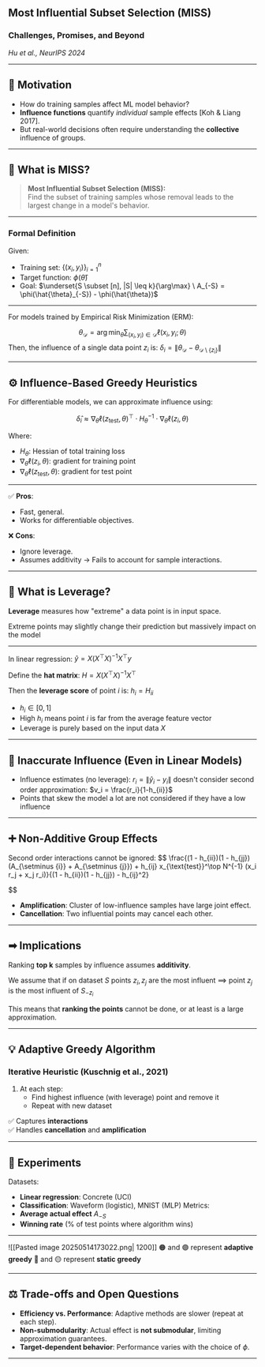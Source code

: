 ## Most Influential Subset Selection (MISS)
### Challenges, Promises, and Beyond  
*Hu et al., NeurIPS 2024*

---
## 🧠 Motivation

- How do training samples affect ML model behavior?
- **Influence functions** quantify *individual* sample effects [Koh & Liang 2017].
- But real-world decisions often require understanding the **collective** influence of groups.

---
## 🎯 What is MISS?

> **Most Influential Subset Selection (MISS):**  
> Find the subset of training samples whose removal leads to the largest change in a model's behavior.

---
### Formal Definition
Given:
- Training set: $\{(x_i, y_i)\}_{i=1}^n$
- Target function: $\phi(\hat{\theta})$
- Goal: $\underset{S \subset [n], |S| \leq k}{\arg\max} \ A_{-S} = \phi(\hat{\theta}_{-S}) - \phi(\hat{\theta})$

---
For models trained by Empirical Risk Minimization (ERM):

$$
\theta_{\mathcal{D}} = \arg\min_\theta \sum_{(x_i, y_i) \in \mathcal{D}} \ell(x_i, y_i; \theta)
$$
Then, the influence of a single data point $z_i$ is: $\delta_i = \left\| \theta_{\mathcal{D}} - \theta_{\mathcal{D} \setminus \{z_i\}} \right\|$

---
## ⚙️ Influence-Based Greedy Heuristics
For differentiable models, we can approximate influence using:

$$
\hat{\delta}_i \approx \nabla_\theta \ell(z_{\text{test}}, \theta)^\top \cdot H_\theta^{-1} \cdot \nabla_\theta \ell(z_i, \theta)
$$

Where:
- $H_\theta$: Hessian of total training loss  
- $\nabla_\theta \ell(z_i, \theta)$: gradient for training point  
- $\nabla_\theta \ell(z_{\text{test}}, \theta)$: gradient for test point
---
✅ **Pros**:
- Fast, general.
- Works for differentiable objectives.

❌ **Cons**:
- Ignore leverage.
- Assumes additivity -> Fails to account for sample interactions.
---
## 🦾 What is Leverage?

**Leverage** measures how "extreme" a data point is in input space.

Extreme points may slightly change their prediction but massively impact on the model

---
In linear regression: $\hat{y} = X (X^\top X)^{-1} X^\top y$

Define the **hat matrix**: $H = X (X^\top X)^{-1} X^\top$

Then the **leverage score** of point $i$ is: $h_i = H_{ii}$
- $h_i \in [0, 1]$  
- High $h_i$ means point $i$ is far from the average feature vector  
- Leverage is purely based on the input data $X$

---
## 🛑 Inaccurate Influence (Even in Linear Models)
- Influence estimates (no leverage): $r_i = \left\| \hat{y}_i - y_i \right\|$ doesn't consider second order approximation: $v_i = \frac{r_i}{1-h_{ii}}$
- Points that skew the model a lot are not considered if they have a low influence
---
## ➕ Non-Additive Group Effects
Second order interactions cannot be ignored:
$$
\frac{(1 - h_{ii})(1 - h_{jj})(A_{\setminus \{i\}} + A_{\setminus \{j\}}) + h_{ij} x_{\text{test}}^\top N^{-1} (x_i r_j + x_j r_i)}{(1 - h_{ii})(1 - h_{jj}) - h_{ij}^2}

$$
- **Amplification**: Cluster of low-influence samples have large joint effect.
- **Cancellation**: Two influential points may cancel each other.

---
## ➡ Implications

Ranking **top k** samples by influence assumes **additivity**.

We assume that if on dataset $S$ points $z_i, z_j$ are the most influent $\implies$ point $z_j$ is the most influent of $S_{-z_i}$

This means that **ranking the points** cannot be done, or at least is a large approximation.

---
## 💡 Adaptive Greedy Algorithm

### Iterative Heuristic (Kuschnig et al., 2021)
1. At each step:
   - Find highest influence (with leverage) point and remove it
   - Repeat with new dataset

✅ Captures **interactions**  
✅ Handles **cancellation** and **amplification**

---

## 🧪 Experiments
Datasets:
- **Linear regression**: Concrete (UCI)
- **Classification**: Waveform (logistic), MNIST (MLP)
Metrics:
- **Average actual effect** $A_{-S}$
- **Winning rate** (% of test points where algorithm wins)
---
![[Pasted image 20250514173022.png| 1200]]
🟠 and 🟣 represent **adaptive greedy**
🔵 and 🟡 represent **static greedy**

---

## ⚖️ Trade-offs and Open Questions

- **Efficiency vs. Performance**: Adaptive methods are slower (repeat at each step).
- **Non-submodularity**: Actual effect is **not submodular**, limiting approximation guarantees.
- **Target-dependent behavior**: Performance varies with the choice of $\phi$.

---

